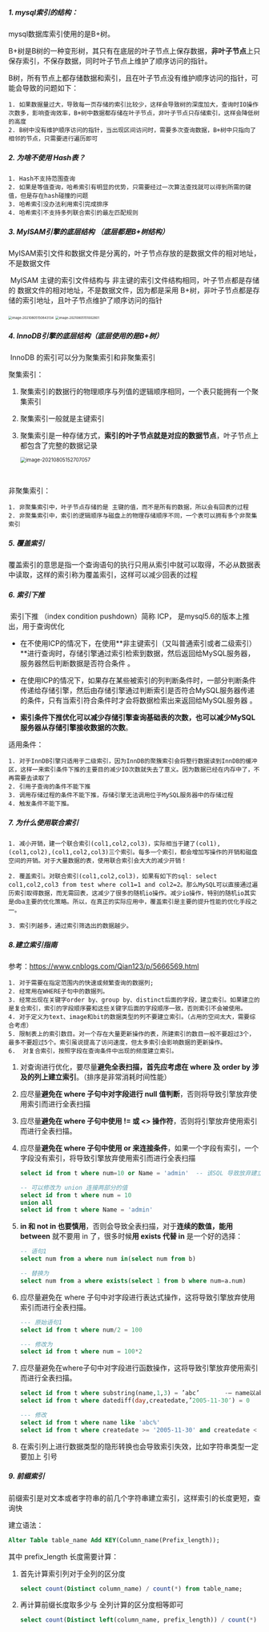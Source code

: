 ##### 1. mysql索引的结构：

mysql数据库索引使用的是B+树。

B+树是B树的一种变形树，其只有在底层的叶子节点上保存数据，**非叶子节点**上只保存索引，不保存数据，同时叶子节点上维护了顺序访问的指针。

B树，所有节点上都存储数据和索引，且在叶子节点没有维护顺序访问的指针，可能会导致的问题如下：

 	1. 如果数据量过大，导致每一页存储的索引比较少，这样会导致树的深度加大，查询时IO操作次数多，影响查询效率，B+树中数据都存储在叶子节点，非叶子节点只存储索引，这样会降低树的高度
 	2. B树中没有维护顺序访问的指针，当出现区间访问时，需要多次查询数据，B+树中只指向了相邻的节点，只需要进行遍历即可



##### 2. 为啥不使用 Hash表？

	1. Hash不支持范围查询
 	2. 如果是等值查询，哈希索引有明显的优势，只需要经过一次算法查找就可以得到所需的键值，但是存在hash碰撞的问题
 	3. 哈希索引没办法利用索引完成排序
 	4. 哈希索引不支持多列联合索引的最左匹配规则



##### 3. MyISAM引擎的底层结构 （底层都是B+树结构）

​	MyISAM索引文件和数据文件是分离的，叶子节点存放的是数据文件的相对地址，不是数据文件

​	MyISAM 主键的索引文件结构与 非主键的索引文件结构相同，叶子节点都是存储的 数据文件的相对地址，不是数据文件，因为都是采用 B+树，非叶子节点都是存储的索引地址，且叶子节点维护了顺序访问的指针

<img src="C:\Users\localuser\AppData\Roaming\Typora\typora-user-images\image-20210805150843134.png" alt="image-20210805150843134" style="zoom:45%;" />      <img src="C:\Users\localuser\AppData\Roaming\Typora\typora-user-images\image-20210805151002801.png" alt="image-20210805151002801" style="zoom:44%;align: right" />



##### 4. InnoDB引擎的底层结构（底层使用的是B+树）

​	InnoDB 的索引可以分为聚集索引和非聚集索引

聚集索引：

 1. 聚集索引的数据行的物理顺序与列值的逻辑顺序相同，一个表只能拥有一个聚集索引

 2. 聚集索引一般就是主键索引

 3. 聚集索引是一种存储方式，**索引的叶子节点就是对应的数据节点**，叶子节点上都包含了完整的数据记录

    <img src="C:\Users\localuser\AppData\Roaming\Typora\typora-user-images\image-20210805152707057.png" alt="image-20210805152707057" style="zoom:70%;" />		

​	

非聚集索引：

	1. 非聚集索引中，叶子节点存储的是 主键的值，而不是所有的数据，所以会有回表的过程
 	2. 非聚集索引中，索引的逻辑顺序与磁盘上的物理存储顺序不同，一个表可以拥有多个非聚集索引



##### 5. 覆盖索引

​	覆盖索引的意思是指一个查询语句的执行只用从索引中就可以取得，不必从数据表中读取，这样的索引称为覆盖索引，这样可以减少回表的过程



##### 6. 索引下推 

​	索引下推 （index condition pushdown）简称 ICP， 是mysql5.6的版本上推出，用于查询优化

- 在不使用ICP的情况下，在使用**非主键索引（又叫普通索引或者二级索引）**进行查询时，存储引擎通过索引检索到数据，然后返回给MySQL服务器，服务器然后判断数据是否符合条件 。

- 在使用ICP的情况下，如果存在某些被索引的列判断条件时，一部分判断条件传递给存储引擎，然后由存储引擎通过判断索引是否符合MySQL服务器传递的条件，只有当索引符合条件时才会将数据检索出来返回给MySQL服务器 。

- **索引条件下推优化可以减少存储引擎查询基础表的次数，也可以减少MySQL服务器从存储引擎接收数据的次数**。

  

适用条件：

	1. 对于InnDB引擎只适用于二级索引，因为InnDB的聚簇索引会将整行数据读到InnDB的缓冲区，这样一来索引条件下推的主要目的减少IO次数就失去了意义。因为数据已经在内存中了，不再需要去读取了
 	2. 引用子查询的条件不能下推
 	3. 调用存储过程的条件不能下推，存储引擎无法调用位于MySQL服务器中的存储过程
 	4. 触发条件不能下推。



##### 7. 为什么使用联合索引

	1. 减小开销，建一个联合索引(col1,col2,col3)，实际相当于建了(col1),(col1,col2),(col1,col2,col3)三个索引。每多一个索引，都会增加写操作的开销和磁盘空间的开销。对于大量数据的表，使用联合索引会大大的减少开销！  
~~~
2. 覆盖索引。对联合索引(col1,col2,col3)，如果有如下的sql: select col1,col2,col3 from test where col1=1 and col2=2。那么MySQL可以直接通过遍历索引取得数据，而无需回表，这减少了很多的随机io操作。减少io操作，特别的随机io其实是dba主要的优化策略。所以，在真正的实际应用中，覆盖索引是主要的提升性能的优化手段之一。
~~~

~~~
3. 索引列越多，通过索引筛选出的数据越少。  
~~~



#####  8.建立索引指南 

参考：https://www.cnblogs.com/Qian123/p/5666569.html 

 	1. 对于需要在指定范围内的快速或频繁查询的数据列;
 	2. 经常用在WHERE子句中的数据列。
 	3. 经常出现在关键字order by、group by、distinct后面的字段，建立索引。如果建立的是复合索引，索引的字段顺序要和这些关键字后面的字段顺序一致，否则索引不会被使用。
 	4. 对于定义为text、image和bit的数据类型的列不要建立索引。（占用的空间太大，需要综合考虑）
 	5. 限制表上的索引数目。对一个存在大量更新操作的表，所建索引的数目一般不要超过3个，最多不要超过5个。索引虽说提高了访问速度，但太多索引会影响数据的更新操作。
 	6.  对复合索引，按照字段在查询条件中出现的频度建立索引。



 1. 对查询进行优化，要尽量**避免全表扫描，首先应考虑在 where 及 order by 涉及的列上建立索引**。（排序是非常消耗时间性能）

 2. 应尽量**避免在 where 子句中对字段进行 null 值判断**，否则将导致引擎放弃使用索引而进行全表扫描

 3. 应尽量**避免在 where 子句中使用 != 或 <> 操作符**，否则将引擎放弃使用索引而进行全表扫描。

 4. 应尽量**避免在 where 子句中使用 or 来连接条件**，如果一个字段有索引，一个字段没有索引，将导致引擎放弃使用索引而进行全表扫描

    ~~~sql
    select id from t where num=10 or Name = 'admin'  -- 该SQL 导致放弃建立的索引
    
    -- 可以修改为 union 连接两部分的值
    select id from t where num = 10
    union all
    select id from t where Name = 'admin'
    
    ~~~

5. **in 和 not in 也要慎用**，否则会导致全表扫描，对于**连续的数值，能用 between** 就不要用 in 了，很多时候**用 exists 代替 in** 是一个好的选择：

   ~~~sql
   -- 语句1
   select num from a where num in(select num from b)
   
   -- 替换为
   select num from a where exists(select 1 from b where num=a.num)
   ~~~

6. 应尽量避免在 where 子句中对字段进行表达式操作，这将导致引擎放弃使用索引而进行全表扫描。

   ~~~sql
   --- 原始语句1
   select id from t where num/2 = 100
   
   --- 修改为
   select id from t where num = 100*2
   ~~~

7. 应尽量避免在where子句中对字段进行函数操作，这将导致引擎放弃使用索引而进行全表扫描。

   ~~~sql
   select id from t where substring(name,1,3) = ’abc’       -– name以abc开头的id
   select id from t where datediff(day,createdate,’2005-11-30′) = 0    -–‘2005-11-30’    --生成的id
   
   --- 修改
   select id from t where name like 'abc%'
   select id from t where createdate >= '2005-11-30' and createdate < '2005-12-1'
   ~~~

 8. 在索引列上进行数据类型的隐形转换也会导致索引失效，比如字符串类型一定要加上 引号



##### 9. 前缀索引

前缀索引是对文本或者字符串的前几个字符串建立索引，这样索引的长度更短，查询快

建立语法：

~~~sql
Alter Table table_name Add KEY(Column_name(Prefix_length));
~~~

其中 prefix_length 长度需要计算：

1. 首先计算索引列对于全列的区分度

   ~~~SQL 
   select count(Distinct column_name) / count(*) from table_name;
   ~~~

2. 再计算前缀长度取多少与 全列计算的区分度相等即可

   ~~~SQL
   select count(Distinct left(column_name, prefix_length)) / count(*) from table_name
   ~~~

   





























































































































































































































